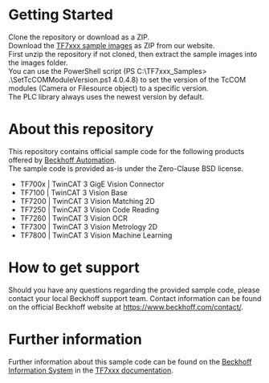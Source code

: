 # Getting Started
Clone the repository or download as a ZIP.<br/>
Download the [TF7xxx sample images](https://download.beckhoff.com/download/software/GitHub/TF7xxx/TF7xxx_Sample_Images.zip) as ZIP from our website.<br/>
First unzip the repository if not cloned, then extract the sample images into the images folder.<br/>
You can use the PowerShell script (PS C:\TF7xxx_Samples> .\SetTcCOMModuleVersion.ps1 4.0.4.8) to set the version of the TcCOM modules (Camera or Filesource object) to a specific version.<br/>
The PLC library always uses the newest version by default.

# About this repository
This repository contains official sample code for the following products offered by [Beckhoff Automation](https://www.beckhoff.com).<br/>
The sample code is provided as-is under the Zero-Clause BSD license.

* TF700x | TwinCAT 3 GigE Vision Connector
* TF7100 | TwinCAT 3 Vision Base
* TF7200 | TwinCAT 3 Vision Matching 2D
* TF7250 | TwinCAT 3 Vision Code Reading
* TF7260 | TwinCAT 3 Vision OCR
* TF7300 | TwinCAT 3 Vision Metrology 2D
* TF7800 | TwinCAT 3 Vision Machine Learning

# How to get support
Should you have any questions regarding the provided sample code, please contact your local Beckhoff support team. Contact information can be found on the official Beckhoff website at https://www.beckhoff.com/contact/.

# Further information
Further information about this sample code can be found on the [Beckhoff Information System](https://infosys.beckhoff.com) in the [TF7xxx documentation](https://infosys.beckhoff.com/content/1031/tf7xxx_tc3_vision/index.html).
